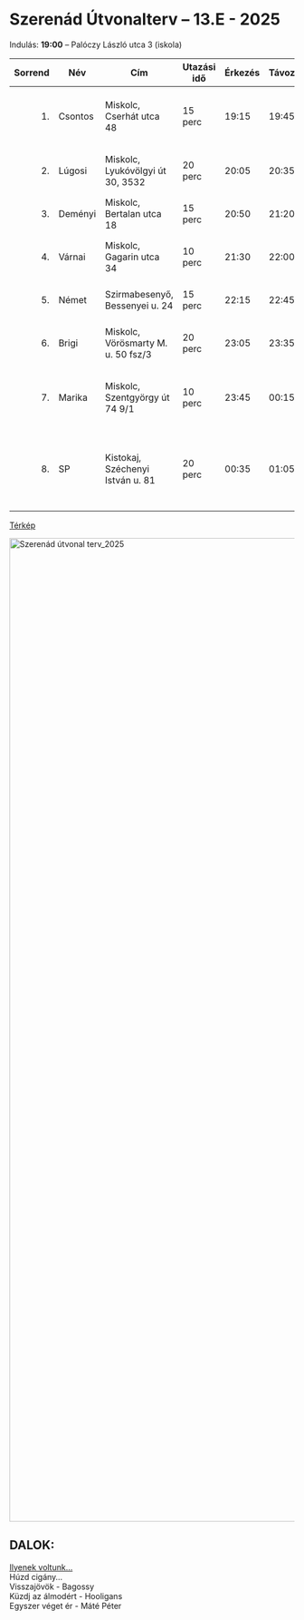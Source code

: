 # Szerenád Útvonalterv – 13.E - 2025

Indulás: **19:00** – Palóczy László utca 3 (iskola)

| Sorrend | Név            | Cím                                    | Utazási idő | Érkezés | Távozás | Megjegyzés                                                                 |
|--------:|----------------|----------------------------------------|-------------|---------|---------|---------------------------------------------------------------------------|
| 1.     | Csontos         | Miskolc, Cserhát utca 48               | 15 perc     | 19:15   | 19:45   | Van kisgyerek, **maximum este 9-ig**, **bemehetünk**.                     |
| 2.     | Lúgosi          | Miskolc, Lyukóvölgyi út 30, 3532       | 20 perc     | 20:05   | 20:35   | Kisgyerek, **bemehetünk**, **előtte hívni kell**.                         |
| 3.     | Deményi         | Miskolc, Bertalan utca 18              | 15 perc     | 20:50   | 21:20   | Nincs kisgyerek, **bemehetünk**.                                          |
| 4.     | Várnai          | Miskolc, Gagarin utca 34               | 10 perc     | 21:30   | 22:00   | Kisgyerek, **csak este 8 után**, **kijön hozzánk**.                       |
| 5.     | Német           | Szirmabesenyő, Bessenyei u. 24         | 15 perc     | 22:15   | 22:45   | Nincs kisgyerek, **bemehetünk**.                                          |
| 6.     | Brigi           | Miskolc, Vörösmarty M. u. 50 fsz/3     | 20 perc     | 23:05   | 23:35   | **Kijön hozzánk** (ez még változhat).                                     |
| 7.     | Marika          | Miskolc, Szentgyörgy út 74 9/1         | 10 perc     | 23:45   | 00:15   | **Lejön hozzánk**, **dal: "1x véget ér" – Máté Péter**.                   |
| 8.     | SP              | Kistokaj, Széchenyi István u. 81       | 20 perc     | 00:35   | 01:05   | **Végállomás**. A busz fél órát vár, és visszaindul azokkal a sulihoz, akik kérik!|


[Térkép](https://www.google.com/maps/dir/Miskolc,+Palóczy+László+utca+3,+3525+Magyarország/Miskolc,+Cserhát+utca+48/Lyukóvölgy+u.+30,+Miskolc,+3532/Miskolc,+Bertalan+utca+18/Miskolc,+Gagarin+utca+34/@48.1109959,20.7727935,16.24z/data=!4m32!4m31!1m5!1m1!1s0x47409fe4895e1403:0xaf13ab117893a89b!2m2!1d20.7803419!2d48.1057661!1m5!1m1!1s0x473f6026d406758b:0xd6df5d275266e4c1!2m2!1d20.768194!2d48.1166978!1m5!1m1!1s0x47409e238adc0ba7:0x224d30bb215a006c!2m2!1d20.7212122!2d48.116116!1m5!1m1!1s0x47409e40b75a625b:0x8912578e40ab58e1!2m2!1d20.710587!2d48.1028949!1m5!1m1!1s0x47409e436099376f:0x8896bacb9c7f154d!2m2!1d20.7057219!2d48.0957783!3e0?entry=ttu&g_ep=EgoyMDI1MDQwMi4xIKXMDSoASAFQAw%3D%3D)   


<img width="1735" alt="Szerenád útvonal terv_2025" src="https://github.com/user-attachments/assets/66b4d55b-7724-42a5-9c56-c606a8e58dc2" />

## DALOK:

[Ilyenek voltunk…](https://youtu.be/WdKeQCTAWtY)    
Húzd cigány…   
Visszajövök - Bagossy  
Küzdj az álmodért - Hooligans  
Egyszer véget ér - Máté Péter  
